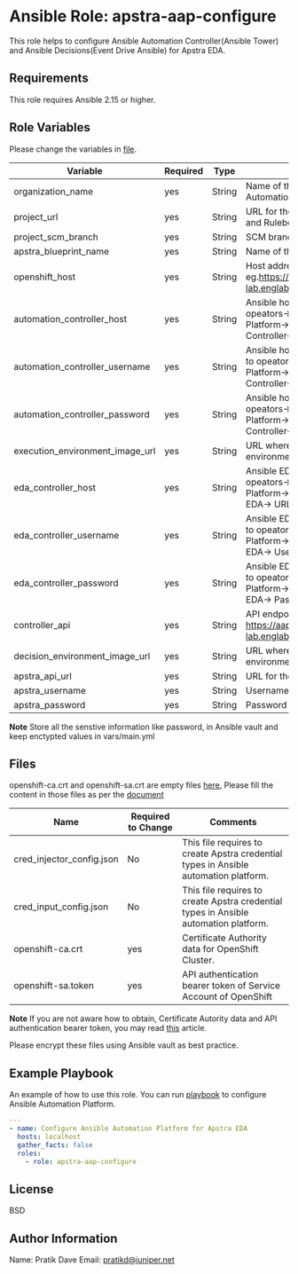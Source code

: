 Ansible Role: apstra-aap-configure
=========

This role helps to configure Ansible Automation Controller(Ansible Tower) and Ansible Decisions(Event Drive Ansible) for Apstra EDA.

Requirements
------------

This role requires Ansible 2.15 or higher.

Role Variables
--------------
Please change the variables in [file](../apstra-aap-configure/vars/main.yml).

| Variable                       | Required | Type                      | Comments                                                                        |
|--------------------------------|----------|---------------------------|---------------------------------------------------------------------------------|
| organization_name              | yes      | String                    | Name of the organization in Ansible Automation Plaform                          |
| project_url                    | yes      | String                    | URL for the project where Playbooks and Rulebooks are available                 |
| project_scm_branch             | yes      | String                    | SCM branch for the project                        |
| apstra_blueprint_name          | yes      | String                    | Name of the Apstra blueprint                      |
| openshift_host                 | yes      | String                    | Host address for OpenShift eg.https://api.ocpapstra-lab.englab.juniper.net:6443                        |
| automation_controller_host     | yes      | String                    | Ansible host controller URL. Go to opeators->Ansible Automation Platform->All Instances-> Automation Controller-> URL                                     |
| automation_controller_username | yes      | String                    | Ansible host controller Username. Go to opeators->Ansible Automation Platform->All Instances-> Automation Controller-> Username          |
| automation_controller_password | yes      | String                    | Ansible host controller URL. Go to opeators->Ansible Automation Platform->All Instances-> Automation Controller-> Password|
| execution_environment_image_url| yes      | String                    | URL where image for Execution environment is pushed           |
| eda_controller_host            | yes      | String                    | Ansible EDA controller URL. Go to opeators->Ansible Automation Platform->All Instances-> Automation EDA-> URL              |
| eda_controller_username        | yes      | String                    | Ansible EDA controller Username. Go to opeators->Ansible Automation Platform->All Instances-> Automation EDA-> Username                  |
| eda_controller_password        | yes      | String                    | Ansible EDA controller Password. Go to opeators->Ansible Automation Platform->All Instances-> Automation EDA-> Pasword      |
| controller_api                 | yes      | String                    | API endpoint of Ansible controller eg. https://aap.apps.ocpapstra-lab.englab.juniper.net/api/controller/"                   |
| decision_environment_image_url | yes      | String                    | URL where image for Decision environment is pushed           |
| apstra_api_url                 | yes      | String                    | URL for the Apstra API                            |
| apstra_username                | yes      | String                    | Username for Apstra                               |
| apstra_password                | yes      | String                    | Password for Apstra (sensitive)                   |

**Note**
Store all the senstive information like password, in Ansible vault and keep enctypted values in vars/main.yml


Files
------------
 openshift-ca.crt and openshift-sa.crt are empty files [here](../apstra-aap-configure/files), Please fill the content in those files as per the [document](https://developers.redhat.com/articles/2023/06/26/how-deploy-apps-k8s-cluster-automation-controller#install_and_configure_ansible_automation_platform)


| Name                           | Required to Change | Comments                                                                                                     |
|--------------------------------|--------------------|--------------------------------------------------------------------------------------------------------------|
| cred_injector_config.json      | No                 | This file requires to create Apstra credential types in Ansible automation platform.                         |
| cred_input_config.json         | No                 | This file requires to create Apstra credential types in Ansible automation platform.                         |
| openshift-ca.crt               | yes                | Certificate Authority data for OpenShift Cluster.                                                            |
| openshift-sa.token               | yes                | API authentication bearer token of Service Account of OpenShift                                              |

**Note**
If you are not aware how to obtain, Certificate Autority data and API authentication bearer token, you may read [this](https://developers.redhat.com/articles/2023/06/26/how-deploy-apps-k8s-cluster-automation-controller#install_and_configure_ansible_automation_platform) article.

Please encrypt these files using Ansible vault as best practice.

Example Playbook
----------------

An example of how to use this role. You can run [playbook](../apstra-eda-build.yaml) to configure Ansible Automation Platform.

```yaml
---
- name: Configure Ansible Automation Platform for Apstra EDA
  hosts: localhost
  gather_facts: false
  roles:
    - role: apstra-aap-configure
```

License
-------

BSD

Author Information
------------------
Name: Pratik Dave 
Email: pratikd@juniper.net
